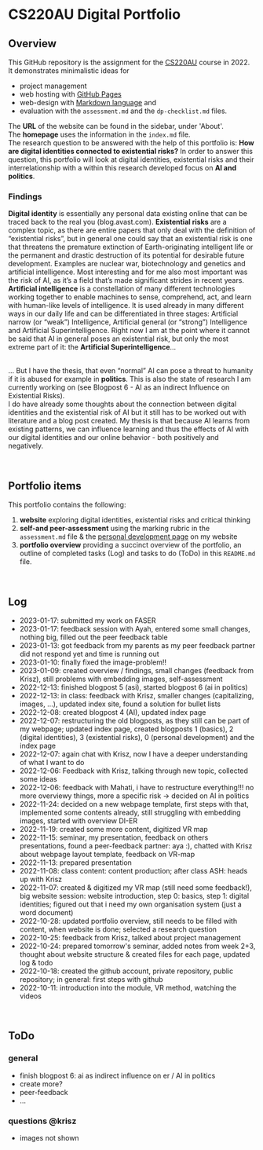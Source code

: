 # CS220AU Digital Portfolio
## Overview
This GitHub repository is the assignment for the [CS220AU](https://github.com/khofstadter/CS220AU) course in 2022. It demonstrates minimalistic ideas for 

- project management
- web hosting with [GitHub Pages](https://pages.github.com/) 
- web-design with [Markdown language](https://guides.github.com/features/mastering-markdown/) and
- evaluation with the `assessment.md` and the `dp-checklist.md` files. 

The **URL** of the website can be found in the sidebar, under 'About'. <br>
The **homepage** uses the information in the `index.md` file.<br>
The research question to be answered with the help of this portfolio is: **How are digital identities connected to existential risks?**
In order to answer this question, this portfolio will look at digital identities, existential risks and their interrelationship with a within this research developed focus on **AI and politics**.

### Findings
**Digital identity** is essentially any personal data existing online that can be traced back to the real you (blog.avast.com). **Existential risks** are a complex topic, as there are entire papers that only deal with the definition of “existential risks”, but in general one could say that an existential risk is one that threatens the premature extinction of Earth-originating intelligent life or the permanent and drastic destruction of its potential for desirable future development. Examples are nuclear war, biotechnology and genetics and artificial intelligence. Most interesting and for me also most important was the risk of AI, as it’s a field that’s made significant strides in recent years. **Artificial intelligence** is a constellation of many different technologies working together to enable machines to sense, comprehend, act, and learn with human-like levels of intelligence. It is used already in many different ways in our daily life and can be differentiated in three stages: Artificial narrow (or “weak”) Intelligence, Artificial general (or “strong”) Intelligence and Artificial Superintelligence. Right now I am at the point where it cannot be said that AI in general poses an existential risk, but only the most extreme part of it: the **Artificial Superintelligence**… <br><br>

… But I have the thesis, that even “normal” AI can pose a threat to humanity if it is abused for example in **politics**. This is also the state of research I am currently working on (see Blogpost 6 - AI as an indirect Influence on Existential Risks).<br>
I do have already some thoughts about the connection between digital identities and the existential risk of AI but it still has to be worked out with literature and a blog post created. My thesis is that because AI learns from existing patterns, we can influence learning and thus the effects of AI with our digital identities and our online behavior - both positively and negatively.

<br>

## Portfolio items
This portfolio contains the following:

1. **website** exploring digital identities, existential risks and critical thinking
2. **self-and peer-assessment** using the marking rubric in the `assessment.md` file & the [personal development page](https://2200082.github.io/CS220AU-DP-2022/pages/0_personal_development.html) on my website
3. **portfolio overview** providing a succinct overview of the portfolio, an outline of completed tasks (Log) and tasks to do (ToDo) in this `README.md` file.

<br>

## Log

- 2023-01-17: submitted my work on FASER
- 2023-01-17: feedback session with Ayah, entered some small changes, nothing big, filled out the peer feedback table
- 2023-01-13: got feedback from my parents as my peer feedback partner did not respond yet and time is running out
- 2023-01-10: finally fixed the image-problem!!
- 2023-01-09: created overview / findings, small changes (feedback from Krisz), still problems with embedding images, self-assessment
- 2022-12-13: finished blogpost 5 (asi), started blogpost 6 (ai in politics)
- 2022-12-13: in class: feedback with Krisz, smaller changes (capitalizing, images, ...), updated index site, found a solution for bullet lists
- 2022-12-08: created blogpost 4 (AI), updated index page
- 2022-12-07: restructuring the old blogposts, as they still can be part of my webpage; updated index page, created blogposts 1 (basics), 2 (digital identities), 3 (existential risks), 0 (personal development) and the index page
- 2022-12-07: again chat with Krisz, now I have a deeper understanding of what I want to do
- 2022-12-06: Feedback with Krisz, talking through new topic, collected some ideas
- 2022-12-06: feedback with Mahati, i have to restructure everything!!! no more overviewy things, more a specific risk -> decided on AI in politics
- 2022-11-24: decided on a new webpage template, first steps with that, implemented some contents already, still struggling with embedding images, started with overview DI-ER
- 2022-11-19: created some more content, digitized VR map
- 2022-11-15: seminar, my presentation, feedback on others presentations, found a peer-feedback partner: aya :), chatted with Krisz about webpage layout template, feedback on VR-map
- 2022-11-13: prepared presentation
- 2022-11-08: class content: content production; after class ASH: heads up with Krisz
- 2022-11-07: created & digitized my VR map (still need some feedback!), big website session: website introduction, step 0: basics, step 1: digital identities; figured out that i need my own organisation system (just a word document)
- 2022-10-28: updated portfolio overview, still needs to be filled with content, when website is done; selected a research question
- 2022-10-25: feedback from Krisz, talked about project management
- 2022-10-24: prepared tomorrow's seminar, added notes from week 2+3, thought about website structure & created files for each page, updated log & todo
- 2022-10-18: created the github account, private repository, public repository; in general: first steps with github
- 2022-10-11: introduction into the module, VR method, watching the videos

<br>

## ToDo

### general
- finish blogpost 6: ai as indirect influence on er / AI in politics
- create more?
- peer-feedback
- … <br>
### questions @krisz
- images not shown


